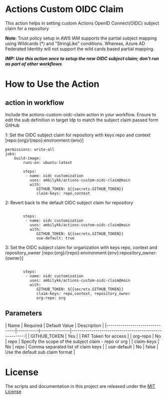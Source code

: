 # Actions Custom OIDC Claim 
This action helps in setting custom Actions OpenID Connect(OIDC) subject claim for a repository

**Note**: Trust policy setup in AWS IAM supports the partial subject mapping using Wildcards (*) and "StringLike" conditions. Whereas, Azure AD Federated Identity will not support the wild cards based partial mapping. 

**_IMP: Use this action once to setup the new OIDC subject claim; don't run as part of other workflows_**

# How to Use the Action

## action in workflow

Include the actions-custom-oidc-claim action in your workflow. Ensure to edit the sub definition in target Idp to match the subject claim passed form GitHub

1: Set the OIDC subject claim for repository with keys repo and context [repo:{org}/{repo}:environment:{env}] 
```
permissions: write-all  
jobs: 
    build-image:
        runs-on: ubuntu-latest 
        
        steps:                  
         - name: oidc customization
           uses: ambilykk/actions-custom-oidc-claim@main
           with:
              GITHUB_TOKEN: ${{secrets.GITHUB_TOKEN}}  
              claim-keys: repo,context
```

2: Revert back to the default OIDC subject claim for repository 
```
       
        steps:                  
         - name: oidc customization
           uses: ambilykk/actions-custom-oidc-claim@main
           with:
              GITHUB_TOKEN: ${{secrets.GITHUB_TOKEN}}  
              use-default: true
```
3: Set the OIDC subject claim for organization with keys repo, context and repository_owner [repo:{org}/{repo}:environment:{env}:repository_owner:{owner}] 
```
       
        steps:                  
         - name: oidc customization
           uses: ambilykk/actions-custom-oidc-claim@main
           with:
              GITHUB_TOKEN: ${{secrets.GITHUB_TOKEN}}  
              claim-keys: repo,context, repository_owner
              org-repo: org
```

## Parameters

| Name                           | Required  | Default Value | Description                                           |
|--------------------------------|-----------I---------------|-------------------------------------------------------|
| GITHUB_TOKEN                 | Yes |  | PAT Token for access    |
| org-repo                      | No | repo | Specify the scope of the subject claim - repo or org                  |
| claim-keys                     | No | repo | Comma separated list of claim keys      |
| use-default                    | No | false | Use the default sub claim format |



# License

The scripts and documentation in this project are released under the [MIT License](https://github.com/actions/download-artifact/blob/main/LICENSE)
